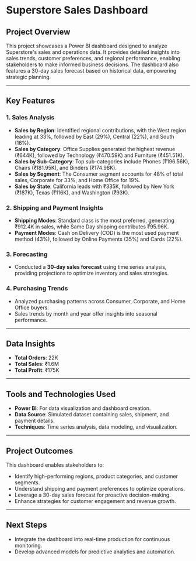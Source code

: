 # Superstore Sales Dashboard

## Project Overview
This project showcases a Power BI dashboard designed to analyze Superstore's sales and operations data. It provides detailed insights into sales trends, customer preferences, and regional performance, enabling stakeholders to make informed business decisions. The dashboard also features a 30-day sales forecast based on historical data, empowering strategic planning.

---

## Key Features

### 1. **Sales Analysis**
- **Sales by Region**: Identified regional contributions, with the West region leading at 33%, followed by East (29%), Central (22%), and South (16%).
- **Sales by Category**: Office Supplies generated the highest revenue (₹644K), followed by Technology (₹470.59K) and Furniture (₹451.51K).
- **Sales by Sub-Category**: Top sub-categories include Phones (₹196.56K), Chairs (₹181.95K), and Binders (₹174.98K).
- **Sales by Segment**: The Consumer segment accounts for 48% of total sales, Corporate for 33%, and Home Office for 19%.
- **Sales by State**: California leads with ₹335K, followed by New York (₹187K), Texas (₹116K), and Washington (₹93K).

### 2. **Shipping and Payment Insights**
- **Shipping Modes**: Standard class is the most preferred, generating ₹912.4K in sales, while Same Day shipping contributes ₹95.96K.
- **Payment Modes**: Cash on Delivery (COD) is the most used payment method (43%), followed by Online Payments (35%) and Cards (22%).

### 3. **Forecasting**
- Conducted a **30-day sales forecast** using time series analysis, providing projections to optimize inventory and sales strategies.

### 4. **Purchasing Trends**
- Analyzed purchasing patterns across Consumer, Corporate, and Home Office buyers.
- Sales trends by month and year offer insights into seasonal performance.

---

## Data Insights
- **Total Orders**: 22K  
- **Total Sales**: ₹1.6M  
- **Total Profit**: ₹175K  

---

## Tools and Technologies Used
- **Power BI**: For data visualization and dashboard creation.
- **Data Source**: Simulated dataset containing sales, shipment, and payment details.
- **Techniques**: Time series analysis, data modeling, and visualization.

---

## Project Outcomes
This dashboard enables stakeholders to:
- Identify high-performing regions, product categories, and customer segments.
- Understand shipping and payment preferences to optimize operations.
- Leverage a 30-day sales forecast for proactive decision-making.
- Enhance strategies for customer engagement and revenue growth.

---

## Next Steps
- Integrate the dashboard into real-time production for continuous monitoring.
- Develop advanced models for predictive analytics and automation.
